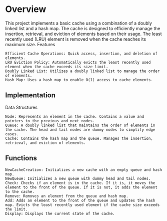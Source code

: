 # Overview

This project implements a basic cache using a combination of a doubly linked list and a hash map. The cache is designed to efficiently manage the insertion, retrieval, and eviction of elements based on their usage. The least recently used (LRU) element is removed when the cache reaches its maximum size.
Features

    Efficient Cache Operations: Quick access, insertion, and deletion of elements.
    LRU Eviction Policy: Automatically evicts the least recently used element when the cache exceeds its size limit.
    Doubly Linked List: Utilizes a doubly linked list to manage the order of elements.
    Hash Map: Uses a hash map to enable O(1) access to cache elements.

## Implementation
Data Structures

    Node: Represents an element in the cache. Contains a value and pointers to the previous and next nodes.
    Queue: A doubly linked list that maintains the order of elements in the cache. The head and tail nodes are dummy nodes to simplify edge cases.
    Cache: Contains the hash map and the queue. Manages the insertion, retrieval, and eviction of elements.

## Functions

    NewCacheCreation: Initializes a new cache with an empty queue and hash map.
    NewQueue: Initializes a new queue with dummy head and tail nodes.
    Check: Checks if an element is in the cache. If it is, it moves the element to the front of the queue. If it is not, it adds the element to the cache.
    Remove: Removes an element from the queue and hash map.
    Add: Adds an element to the front of the queue and updates the hash map. Evicts the least recently used element if the cache size exceeds the limit.
    Display: Displays the current state of the cache.
